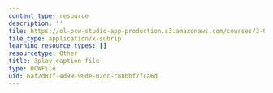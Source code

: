 ```yaml
---
content_type: resource
description: ''
file: https://ol-ocw-studio-app-production.s3.amazonaws.com/courses/3-091sc-introduction-to-solid-state-chemistry-fall-2010/6af2d81f4d9990de02dcc88bbf7fca6d_RXTvZGj1MDA.srt
file_type: application/x-subrip
learning_resource_types: []
resourcetype: Other
title: 3play caption file
type: OCWFile
uid: 6af2d81f-4d99-90de-02dc-c88bbf7fca6d
---
```

